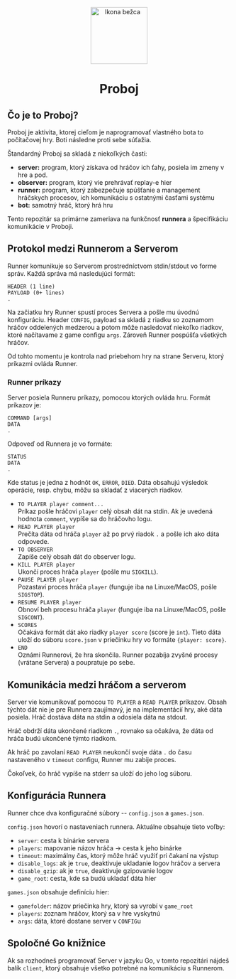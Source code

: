 <p align="center">
    <img src="https://i.imgur.com/w2EFlUe.png" width="128px" height="128px" alt="Ikona bežca"/>
    <h1 align="center">Proboj</h1>
</p>

## Čo je to Proboj?

Proboj je aktivita, ktorej cieľom je naprogramovať vlastného bota to počítačovej hry. Boti následne proti sebe súťažia.

Štandardný Proboj sa skladá z niekoľkých častí:
- **server:** program, ktorý získava od hráčov ich ťahy, posiela im zmeny v hre a pod.
- **observer:** program, ktorý vie prehrávať replay-e hier
- **runner:** program, ktorý zabezpečuje spúšťanie a management hráčskych procesov, ich komunikáciu s ostatnými časťami 
systému
- **bot:** samotný hráč, ktorý hrá hru

Tento repozitár sa primárne zameriava na funkčnosť **runnera** a špecifikáciu komunikácie v Proboji.

## Protokol medzi Runnerom a Serverom

Runner komunikuje so Serverom prostredníctvom stdin/stdout vo forme správ. Každá správa má nasledujúci formát:

```
HEADER (1 line)
PAYLOAD (0+ lines)
.
```

Na začiatku hry Runner spustí proces Servera a pošle mu úvodnú konfiguráciu. Header `CONFIG`, payload sa skladá z riadku
so zoznamom hráčov oddelených medzerou a potom môže nasledovať niekoľko riadkov, ktoré načítavame z game configu `args`.
Zároveň Runner pospúšťa všetkých hráčov.

Od tohto momentu je kontrola nad priebehom hry na strane Serveru, ktorý príkazmi ovláda Runner.

### Runner príkazy

Server posiela Runneru príkazy, pomocou ktorých ovláda hru. Formát príkazov je:

```
COMMAND [args]
DATA
.
```

Odpoveď od Runnera je vo formáte:

```
STATUS
DATA
.
```

Kde status je jedna z hodnôt `OK`, `ERROR`, `DIED`. Dáta obsahujú výsledok operácie, resp. chybu, môžu sa skladať z viacerých riadkov.

- `TO PLAYER player comment...` \
    Príkaz pošle hráčovi `player` celý obsah dát na stdin. Ak je uvedená hodnota `comment`, vypíše sa do hráčovho logu.
- `READ PLAYER player` \
    Prečíta dáta od hráča `player` až po prvý riadok `.` a pošle ich ako dáta odpovede.
- `TO OBSERVER` \
    Zapíše celý obsah dát do observer logu.
- `KILL PLAYER player` \
    Ukončí proces hráča `player` (pošle mu `SIGKILL`).
- `PAUSE PLAYER player` \
    Pozastaví proces hráča `player` (funguje iba na Linuxe/MacOS, pošle `SIGSTOP`).
- `RESUME PLAYER player` \
    Obnoví beh procesu hráča `player` (funguje iba na Linuxe/MacOS, pošle `SIGCONT`).
- `SCORES` \
    Očakáva formát dát ako riadky `player score` (score je `int`). Tieto dáta uloží do súboru `score.json` v priečinku 
    hry vo formáte `{player: score}`.
- `END` \
    Oznámi Runnerovi, že hra skončila. Runner pozabíja zvyšné procesy (vrátane Servera) a poupratuje po sebe.

## Komunikácia medzi hráčom a serverom

Server vie komunikovať pomocou `TO PLAYER` a `READ PLAYER` príkazov. Obsah týchto dát nie je pre Runnera zaujímavý, je
na implementácií hry, aké dáta posiela. Hráč dostáva dáta na stdin a odosiela dáta na stdout.

Hráč obdrží dáta ukončené riadkom `.`, rovnako sa očakáva, že dáta od hráča budú ukončené týmto riadkom.

Ak hráč po zavolaní `READ PLAYER` neukončí svoje dáta `.` do času nastaveného v `timeout` configu, Runner mu zabije
proces. 

Čokoľvek, čo hráč vypíše na stderr sa uloží do jeho log súboru.

## Konfigurácia Runnera

Runner chce dva konfiguračné súbory -- `config.json` a `games.json`.

`config.json` hovorí o nastaveniach runnera. Aktuálne obsahuje tieto voľby:

- `server`: cesta k binárke servera 
- `players`: mapovanie názov hráča → cesta k jeho binárke
- `timeout`: maximálny čas, ktorý môže hráč využiť pri čakaní na výstup
- `disable_logs`: ak je `true`, deaktivuje ukladanie logov hráčov a servera
- `disable_gzip`: ak je `true`, deaktivuje gzipovanie logov
- `game_root`: cesta, kde sa budú ukladať dáta hier

`games.json` obsahuje definíciu hier:

- `gamefolder`: názov priečinka hry, ktorý sa vyrobí v `game_root`
- `players`: zoznam hráčov, ktorý sa v hre vyskytnú
- `args`: dáta, ktoré dostane server v `CONFIG`u

## Spoločné Go knižnice

Ak sa rozhodneš programovať Server v jazyku Go, v tomto repozitári nájdeš balík `client`, ktorý obsahuje všetko potrebné
na komunikáciu s Runnerom.

